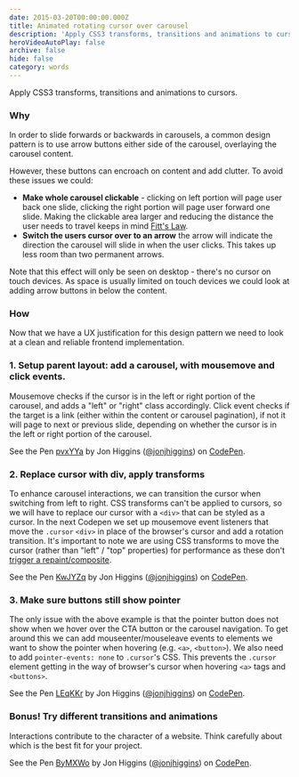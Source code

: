 ```yaml
---
date: 2015-03-20T00:00:00.000Z
title: Animated rotating cursor over carousel
description: 'Apply CSS3 transforms, transitions and animations to cursors.'
heroVideoAutoPlay: false
archive: false
hide: false
category: words
---
```


Apply CSS3 transforms, transitions and animations to cursors.

### Why

In order to slide forwards or backwards in carousels, a common design pattern is to use arrow buttons either side of the carousel, overlaying the carousel content.

<div data-pullquote="Making the clickable area larger and reducing the distance the user needs to travel keeps in mind Fitt's Law"></div>

However, these buttons can encroach on content and add clutter. To avoid these issues we could:

* **Make whole carousel clickable** - clicking on left portion will page user back one slide, clicking the right portion will page user forward one slide. Making the clickable area larger and reducing the distance the user needs to travel keeps in mind [Fitt's Law](http://en.wikipedia.org/wiki/Fitts%27s_law).
* **Switch the users cursor over to an arrow** the arrow will indicate the direction the carousel will slide in when the user clicks. This takes up less room than two permanent arrows.

Note that this effect will only be seen on desktop - there's no cursor on touch devices. As space is usually limited on touch devices we could look at adding arrow buttons in below the content.

### How

Now that we have a UX justification for this design pattern we need to look at a clean and reliable frontend implementation.

### 1. Setup parent layout: add a carousel, with mousemove and click events.

Mousemove checks if the cursor is in the left or right portion of the carousel, and adds a "left" or "right" class accordingly. Click event checks if the target is a link (either within the content or carousel pagination), if not it will page to next or previous slide, depending on whether the cursor is in the left or right portion of the carousel.

<p data-height="432" data-theme-id="0" data-slug-hash="pvxYYa" data-default-tab="result" data-user="jonjhiggins" class='codepen'>See the Pen <a href='http://codepen.io/jonjhiggins/pen/pvxYYa/'>pvxYYa</a> by Jon Higgins (<a href='http://codepen.io/jonjhiggins'>@jonjhiggins</a>) on <a href='http://codepen.io'>CodePen</a>.</p>
<script async src="//assets.codepen.io/assets/embed/ei.js"></script>

### 2. Replace cursor with div, apply transforms

To enhance carousel interactions, we can transition the cursor when switching from left to right. CSS transforms can't be applied to cursors, so we will have to replace our cursor with a `<div>` that can be styled as a cursor. In the next Codepen we set up mousemove event listeners that move the `.cursor` `<div>` in place of the browser's cursor and add a rotation transition. It's important to note we are using CSS transforms to move the cursor (rather than "left" / "top" properties) for performance as these don't [trigger a repaint/composite](http://csstriggers.com/).

<p data-height="461" data-theme-id="0" data-slug-hash="KwJYZq" data-default-tab="result" data-user="jonjhiggins" class='codepen'>See the Pen <a href='http://codepen.io/jonjhiggins/pen/KwJYZq/'>KwJYZq</a> by Jon Higgins (<a href='http://codepen.io/jonjhiggins'>@jonjhiggins</a>) on <a href='http://codepen.io'>CodePen</a>.</p>
<script async src="//assets.codepen.io/assets/embed/ei.js"></script>

### 3. Make sure buttons still show pointer

The only issue with the above example is that the pointer button does not show when we hover over the CTA button or the carousel navigation. To get around this we can add mouseenter/mouseleave events to elements we want to show the pointer when hovering (e.g. `<a>`, `<button>`). We also need to add `pointer-events: none` to `.cursor`'s CSS. This prevents the `.cursor` element getting in the way of browser's cursor when hovering `<a>` tags and `<buttons>`.

<p data-height="436" data-theme-id="0" data-slug-hash="LEqKKr" data-default-tab="result" data-user="jonjhiggins" class='codepen'>See the Pen <a href='http://codepen.io/jonjhiggins/pen/LEqKKr/'>LEqKKr</a> by Jon Higgins (<a href='http://codepen.io/jonjhiggins'>@jonjhiggins</a>) on <a href='http://codepen.io'>CodePen</a>.</p>
<script async src="//assets.codepen.io/assets/embed/ei.js"></script>

### Bonus! Try different transitions and animations

Interactions contribute to the character of a website. Think carefully about which is the best fit for your project.

<p data-height="131" data-theme-id="0" data-slug-hash="ByMXWo" data-default-tab="result" data-user="jonjhiggins" class='codepen'>See the Pen <a href='http://codepen.io/jonjhiggins/pen/ByMXWo/'>ByMXWo</a> by Jon Higgins (<a href='http://codepen.io/jonjhiggins'>@jonjhiggins</a>) on <a href='http://codepen.io'>CodePen</a>.</p>
<script async src="//assets.codepen.io/assets/embed/ei.js"></script>
